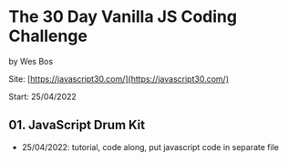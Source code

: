 # The 30 Day Vanilla JS Coding Challenge

by Wes Bos

Site: [https://javascript30.com/](https://javascript30.com/)

Start: 25/04/2022

## 01. JavaScript Drum Kit

- 25/04/2022: tutorial, code along, put javascript code in separate file
